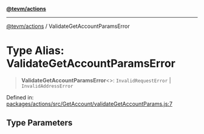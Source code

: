 [**@tevm/actions**](../README.md)

***

[@tevm/actions](../globals.md) / ValidateGetAccountParamsError

# Type Alias: ValidateGetAccountParamsError

> **ValidateGetAccountParamsError**\<\>: `InvalidRequestError` \| `InvalidAddressError`

Defined in: [packages/actions/src/GetAccount/validateGetAccountParams.js:7](https://github.com/evmts/tevm-monorepo/blob/main/packages/actions/src/GetAccount/validateGetAccountParams.js#L7)

## Type Parameters
